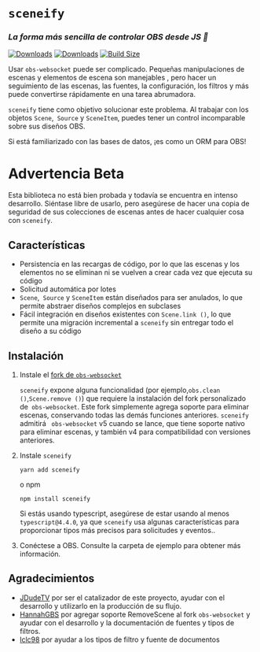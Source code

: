 # `sceneify`

### _La forma más sencilla de controlar OBS desde JS 🎥_

[![Downloads](https://img.shields.io/npm/dt/sceneify.svg?style=flat&colorA=000000&colorB=000000)](https://www.npmjs.com/package/sceneify)
[![Downloads](https://img.shields.io/npm/v/sceneify.svg?style=flat&colorA=000000&colorB=000000)](https://www.npmjs.com/package/sceneify)
[![Build Size](https://img.shields.io/bundlephobia/min/sceneify?label=bundle%20size&style=flat&colorA=000000&colorB=000000)](https://bundlephobia.com/result?p=sceneify)

Usar `obs-websocket` puede ser complicado. Pequeñas manipulaciones de escenas y elementos de escena son manejables , pero hacer un seguimiento de las escenas, las fuentes, la configuración, los filtros y más puede convertirse rápidamente en una tarea abrumadora.

`sceneify` tiene como objetivo solucionar este problema. Al trabajar con los objetos `Scene`,` Source` y `SceneItem`, puedes tener un control incomparable sobre sus diseños OBS.

Si está familiarizado con las bases de datos, ¡es como un ORM para OBS!

# Advertencia Beta

Esta biblioteca no está bien probada y todavía se encuentra en intenso desarrollo. Siéntase libre de usarlo, pero asegúrese de hacer una copia de seguridad de sus colecciones de escenas antes de hacer cualquier cosa con `sceneify`.

## Características

- Persistencia en las recargas de código, por lo que las escenas y los elementos no se eliminan ni se vuelven a crear cada vez que ejecuta su código
- Solicitud automática por lotes
- `Scene`,` Source` y `SceneItem` están diseñados para ser anulados, lo que permite abstraer diseños complejos en subclases
- Fácil integración en diseños existentes con `Scene.link ()`, lo que permite una migración incremental a `sceneify` sin entregar todo el diseño a su código

## Instalación

1. Instale el  [fork de `obs-websocket`](https://github.com/MemedowsTeam/obs-websocket/releases)

   `sceneify` expone alguna funcionalidad (por ejemplo,` obs.clean () `,` Scene.remove () `) que requiere la instalación del fork personalizado de` obs-websocket`. Este fork simplemente agrega soporte para eliminar
    escenas, conservando todas las demás funciones anteriores. `sceneify` admitirá ` obs-websocket` v5 cuando se lance, que tiene soporte nativo para eliminar escenas, y también v4 para compatibilidad con versiones anteriores.

2. Instale `sceneify`

   ```
   yarn add sceneify
   ```

   o npm

   ```
   npm install sceneify
   ```

   Si estás usando typescript, asegúrese de estar usando al menos `typescript@4.4.0`, ya que `sceneify` usa algunas características para proporcionar tipos más precisos para solicitudes y eventos..

3. Conéctese a OBS. Consulte la carpeta de ejemplo para obtener más información.

## Agradecimientos

- [JDudeTV](https://twitch.tv/jdudetv) por ser el catalizador de este proyecto, ayudar con el desarrollo y utilizarlo en la producción de su flujo.
- [HannahGBS](https://twitter.com/hannah_gbs) por agregar soporte RemoveScene al fork `obs-websocket` y ayudar con el desarrollo y la documentación de fuentes y tipos de filtros.
- [lclc98](https://github.com/lclc98) por ayudar a los tipos de filtro y fuente de documentos
